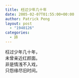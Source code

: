 ```yaml
---
title: 枉过少年几十年
date: 2005-02-07T01:55:00+00:00
author: Patrick Peng
layout: post
  - "1940126"
categories:
  - 詩
---
```

枉过少年几十年，  
未曾亲近红颜面。  
非是情浅不入戏，  
只怨缘尽旧时间。 